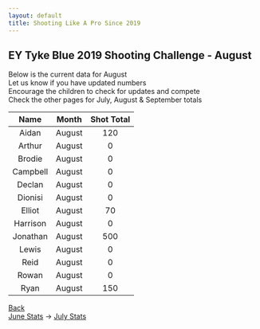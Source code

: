 ```yaml
---
layout: default
title: Shooting Like A Pro Since 2019
---
```


## EY Tyke Blue 2019 Shooting Challenge - August

Below is the current data for August  
Let us know if you have updated numbers  
Encourage the children to check for updates and compete  
Check the other pages for July, August & September totals  


| Name     | Month | Shot Total |
|:--------:|:-----:|:----------:|
| Aidan    | August  | 120        |
| Arthur   | August  | 0        |
| Brodie   | August  | 0      |
| Campbell | August  | 0       |
| Declan   | August  | 0          |
| Dionisi  | August  | 0          |
| Elliot   | August  | 70      |
| Harrison | August  | 0        |
| Jonathan | August  | 500       |
| Lewis    | August  | 0          |
| Reid     | August  | 0          |
| Rowan    | August  | 0          |
| Ryan     | August  | 150        |

[Back](./)  
[June Stats](./june.html) -> [July Stats](./july.html)
